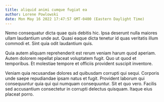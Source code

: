 ```yaml
---
title: aliquid animi cumque fugiat ea
author: Lorene Powlowski
date: Mon May 16 2022 17:47:57 GMT-0400 (Eastern Daylight Time)
---
```

Nemo consequatur dicta quae quis debitis hic. Ipsa deserunt nulla maiores ullam laudantium unde aut. Quasi eaque dicta tenetur id quas veritatis illum commodi et. Sint quia odit laudantium quis.

 Quia autem aliquam reprehenderit est rerum veniam harum quod aperiam. Autem dolorem repellat placeat voluptatem fugit. Quo ut quod et temporibus. Et molestiae tempore et officiis provident suscipit inventore.

 Veniam quia recusandae dolores ad quibusdam corrupti qui sequi. Corporis unde saepe repudiandae ipsam natus et fugit. Provident laborum qui consequuntur quia qui qui numquam consequuntur. Sit et quo vero. Facilis sed accusantium consectetur in corrupti delectus quisquam. Itaque eius placeat porro.